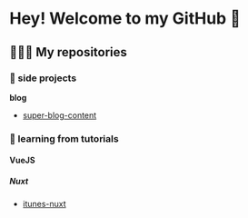 # Hey! Welcome to my GitHub 👋

## 👩🏻‍💻 My repositories

### 🚀 side projects

**blog**

- [super-blog-content](https://github.com/giuliachiola/super-blog-content)

<!-- 
**other**

### 🛁 boilerplates

### 🛠 tools

### 🍴 forked
-->

### 📒 learning from tutorials

#### VueJS

##### Nuxt

- [itunes-nuxt](https://github.com/giuliachiola/itunes-nuxt)

<!--
### 👾 just for fun, quick and dirty
-->


<!--
**giuliachiola/giuliachiola** is a ✨ _special_ ✨ repository because its `README.md` (this file) appears on your GitHub profile.

Here are some ideas to get you started:

- 🔭 I’m currently working on ...
- 🌱 I’m currently learning ...
- 👯 I’m looking to collaborate on ...
- 🤔 I’m looking for help with ...
- 💬 Ask me about ...
- 📫 How to reach me: ...
- 😄 Pronouns: ...
- ⚡ Fun fact: ...
-->
